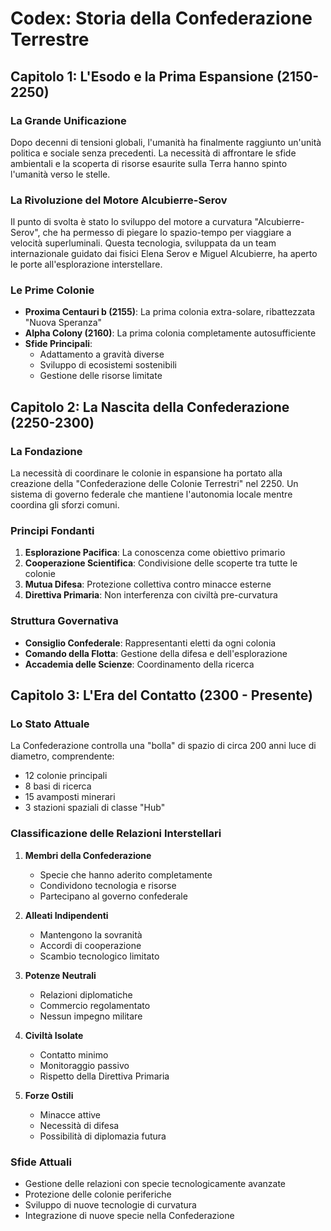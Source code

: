 # Codex: Storia della Confederazione Terrestre

## Capitolo 1: L'Esodo e la Prima Espansione (2150-2250)

### La Grande Unificazione
Dopo decenni di tensioni globali, l'umanità ha finalmente raggiunto un'unità politica e sociale senza precedenti. La necessità di affrontare le sfide ambientali e la scoperta di risorse esaurite sulla Terra hanno spinto l'umanità verso le stelle.

### La Rivoluzione del Motore Alcubierre-Serov
Il punto di svolta è stato lo sviluppo del motore a curvatura "Alcubierre-Serov", che ha permesso di piegare lo spazio-tempo per viaggiare a velocità superluminali. Questa tecnologia, sviluppata da un team internazionale guidato dai fisici Elena Serov e Miguel Alcubierre, ha aperto le porte all'esplorazione interstellare.

### Le Prime Colonie
- **Proxima Centauri b (2155)**: La prima colonia extra-solare, ribattezzata "Nuova Speranza"
- **Alpha Colony (2160)**: La prima colonia completamente autosufficiente
- **Sfide Principali**:
  - Adattamento a gravità diverse
  - Sviluppo di ecosistemi sostenibili
  - Gestione delle risorse limitate

## Capitolo 2: La Nascita della Confederazione (2250-2300)

### La Fondazione
La necessità di coordinare le colonie in espansione ha portato alla creazione della "Confederazione delle Colonie Terrestri" nel 2250. Un sistema di governo federale che mantiene l'autonomia locale mentre coordina gli sforzi comuni.

### Principi Fondanti
1. **Esplorazione Pacifica**: La conoscenza come obiettivo primario
2. **Cooperazione Scientifica**: Condivisione delle scoperte tra tutte le colonie
3. **Mutua Difesa**: Protezione collettiva contro minacce esterne
4. **Direttiva Primaria**: Non interferenza con civiltà pre-curvatura

### Struttura Governativa
- **Consiglio Confederale**: Rappresentanti eletti da ogni colonia
- **Comando della Flotta**: Gestione della difesa e dell'esplorazione
- **Accademia delle Scienze**: Coordinamento della ricerca

## Capitolo 3: L'Era del Contatto (2300 - Presente)

### Lo Stato Attuale
La Confederazione controlla una "bolla" di spazio di circa 200 anni luce di diametro, comprendente:
- 12 colonie principali
- 8 basi di ricerca
- 15 avamposti minerari
- 3 stazioni spaziali di classe "Hub"

### Classificazione delle Relazioni Interstellari
1. **Membri della Confederazione**
   - Specie che hanno aderito completamente
   - Condividono tecnologia e risorse
   - Partecipano al governo confederale

2. **Alleati Indipendenti**
   - Mantengono la sovranità
   - Accordi di cooperazione
   - Scambio tecnologico limitato

3. **Potenze Neutrali**
   - Relazioni diplomatiche
   - Commercio regolamentato
   - Nessun impegno militare

4. **Civiltà Isolate**
   - Contatto minimo
   - Monitoraggio passivo
   - Rispetto della Direttiva Primaria

5. **Forze Ostili**
   - Minacce attive
   - Necessità di difesa
   - Possibilità di diplomazia futura

### Sfide Attuali
- Gestione delle relazioni con specie tecnologicamente avanzate
- Protezione delle colonie periferiche
- Sviluppo di nuove tecnologie di curvatura
- Integrazione di nuove specie nella Confederazione 